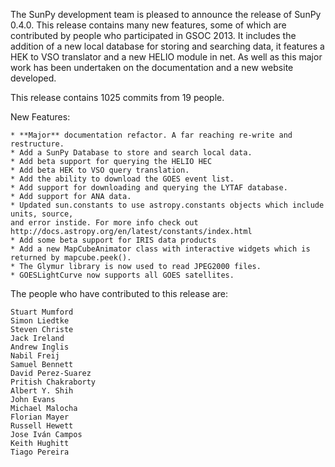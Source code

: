 The SunPy development team is pleased to announce the release of SunPy 0.4.0.
This release contains many new features, some of which are contributed by people 
who participated in GSOC 2013. It includes the addition of a new local database for storing
and searching data, it features a HEK to VSO translator and a new HELIO module in net.
As well as this major work has been undertaken on the documentation and a new website developed.

This release contains 1025 commits from 19 people.

New Features:

    * **Major** documentation refactor. A far reaching re-write and restructure.
    * Add a SunPy Database to store and search local data.
    * Add beta support for querying the HELIO HEC
    * Add beta HEK to VSO query translation.
    * Add the ability to download the GOES event list.
    * Add support for downloading and querying the LYTAF database.
    * Add support for ANA data.
    * Updated sun.constants to use astropy.constants objects which include units, source,
    and error instide. For more info check out http://docs.astropy.org/en/latest/constants/index.html
    * Add some beta support for IRIS data products
    * Add a new MapCubeAnimator class with interactive widgets which is returned by mapcube.peek().
    * The Glymur library is now used to read JPEG2000 files.
    * GOESLightCurve now supports all GOES satellites.



The people who have contributed to this release are:

    Stuart Mumford
    Simon Liedtke
    Steven Christe
    Jack Ireland
    Andrew Inglis
    Nabil Freij
    Samuel Bennett
    David Perez-Suarez
    Pritish Chakraborty
    Albert Y. Shih
    John Evans
    Michael Malocha
    Florian Mayer
    Russell Hewett
    Jose Iván Campos
    Keith Hughitt
    Tiago Pereira
